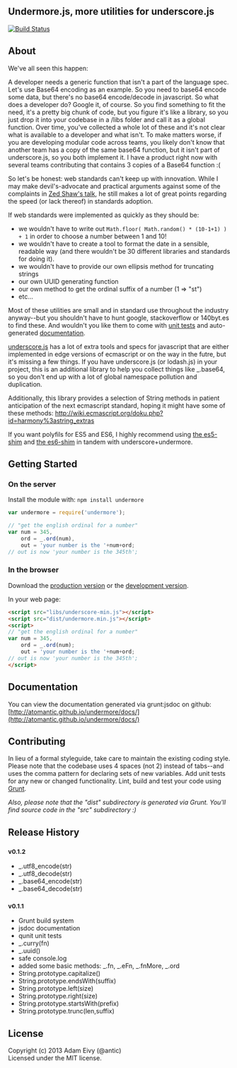 ## Undermore.js, more utilities for underscore.js


[![Build Status](https://travis-ci.org/atomantic/undermore.png?branch=dev)](https://travis-ci.org/atomantic/undermore)

## About

We've all seen this happen:

A developer needs a generic function that isn't a part of the language spec. Let's use Base64 encoding as an example. So you need to base64 encode some data, but there's no base64 encode/decode in javascript. So what does a developer do? Google it, of course. So you find something to fit the need, it's a pretty big chunk of code, but you figure it's like a library, so you just drop it into your codebase in a /libs folder and call it as a global function. Over time, you've collected a whole lot of these and it's not clear what is available to a developer and what isn't. To make matters worse, if you are developing modular code across teams, you likely don't know that another team has a copy of the same base64 function, but it isn't part of underscore.js, so you both implement it. I have a product right now with several teams contributing that contains 3 copies of a Base64 function :(

So let's be honest: web standards can't keep up with innovation. While I may make devil's-advocate and practical arguments against some of the complaints in [Zed Shaw's talk](http://vimeo.com/43380467), he still makes a lot of great points regarding the speed (or lack thereof) in standards adoption.

If web standards were implemented as quickly as they should be:

* we wouldn't have to write out ```Math.floor( Math.random() * (10-1+1) ) + 1``` in order to choose a number between 1 and 10!
* we wouldn't have to create a tool to format the date in a sensible, readable way (and there wouldn't be 30 different libraries and standards for doing it).
* we wouldn't have to provide our own ellipsis method for truncating strings
* our own UUID generating function
* our own method to get the ordinal suffix of a number (1 => "st")
* etc...

Most of these utilities are small and in standard use throughout the industry anyway--but you shouldn't have to hunt google, stackoverflow or 140byt.es to find these. And wouldn't you like them to come with [unit tests](https://travis-ci.org/atomantic/undermore) and auto-generated [documentation](http://atomantic.github.io/undermore/#docs).

[underscore.js](http://underscorejs.org/) has a lot of extra tools and specs for javascript that are either implemented in edge versions of ecmascript or on the way in the futre, but it's missing a few things. If you have underscore.js (or lodash.js) in your project, this is an additional library to help you collect things like _.base64, so you don't end up with a lot of global namespace pollution and duplication.

Additionally, this library provides a selection of String methods in patient anticipation of the next ecmascript standard, hoping it might have some of these methods: http://wiki.ecmascript.org/doku.php?id=harmony%3astring_extras

If you want polyfils for ES5 and ES6, I highly recommend using [the es5-shim](https://github.com/kriskowal/es5-shim) and [the es6-shim](https://github.com/paulmillr/es6-shim) in tandem with underscore+undermore.

## Getting Started
### On the server
Install the module with: `npm install undermore`

```javascript
var undermore = require('undermore');

// "get the english ordinal for a number"
var num = 345,
    ord = _.ord(num),
    out = 'your number is the '+num+ord;
// out is now 'your number is the 345th';
```

### In the browser
Download the [production version][min] or the [development version][max].

[min]: https://raw.github.com/atomantic/undermore/master/dist/undermore.min.js
[max]: https://raw.github.com/atomantic/undermore/master/dist/undermore.js

In your web page:

```html
<script src="libs/underscore-min.js"></script>
<script src="dist/undermore.min.js"></script>
<script>
// "get the english ordinal for a number"
var num = 345,
    ord = _.ord(num);
    out = 'your number is the '+num+ord;
// out is now 'your number is the 345th';
</script>
```

## Documentation
You can view the documentation generated via grunt:jsdoc on github: [http://atomantic.github.io/undermore/docs/](http://atomantic.github.io/undermore/docs/)

## Contributing
In lieu of a formal styleguide, take care to maintain the existing coding style.
Please note that the codebase uses 4 spaces (not 2) instead of tabs--and uses the comma pattern for declaring sets of new variables. 
Add unit tests for any new or changed functionality. 
Lint, build and test your code using [Grunt](http://gruntjs.com/).

_Also, please note that the "dist" subdirectory is generated via Grunt. You'll find source code in the "src" subdirectory :)_

## Release History
 
### <sup>v0.1.2</sup>

 * \_.utf8_encode(str)
 * \_.utf8_decode(str)
 * \_.base64_encode(str)
 * \_.base64_decode(str)

### <sup>v0.1.1</sup>

 * Grunt build system
 * jsdoc documentation
 * qunit unit tests
 * \_.curry(fn)
 * \_.uuid()
 * safe console.log
 * added some basic methods: \_.fn, \_.eFn, \_.fnMore, \_.ord
 * String.prototype.capitalize()
 * String.prototype.endsWith(suffix)
 * String.prototype.left(size)
 * String.prototype.right(size)
 * String.prototype.startsWith(prefix)
 * String.prototype.trunc(len,suffix)

## License
Copyright (c) 2013 Adam Eivy (@antic)  
Licensed under the MIT license.
